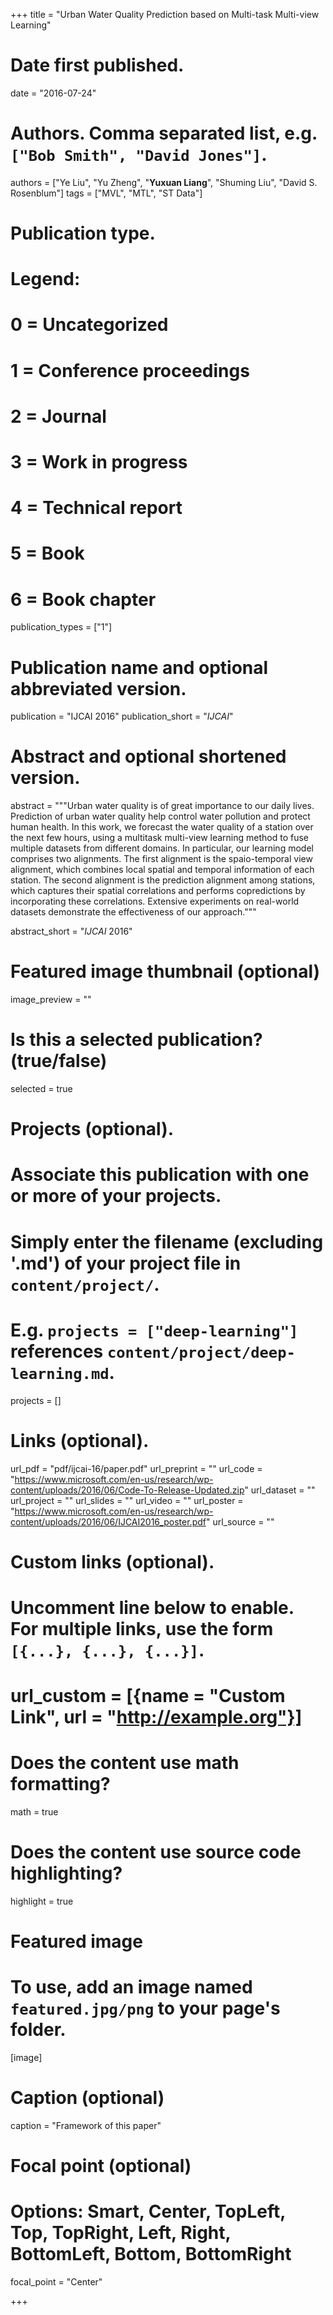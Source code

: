 +++
title = "Urban Water Quality Prediction based on Multi-task Multi-view Learning"

# Date first published.
date = "2016-07-24"

# Authors. Comma separated list, e.g. `["Bob Smith", "David Jones"]`.
authors = ["Ye Liu", "Yu Zheng", "**Yuxuan Liang**", "Shuming Liu", "David S. Rosenblum"]
tags = ["MVL", "MTL", "ST Data"]


# Publication type.
# Legend:
# 0 = Uncategorized
# 1 = Conference proceedings
# 2 = Journal
# 3 = Work in progress
# 4 = Technical report
# 5 = Book
# 6 = Book chapter
publication_types = ["1"]

# Publication name and optional abbreviated version.
publication = "IJCAI 2016"
publication_short = "*IJCAI*"

# Abstract and optional shortened version.
abstract = """Urban water quality is of great importance to our daily lives. Prediction of urban water quality help control water pollution and protect human health. In this work, we forecast the water quality of a station over the next few hours, using a multitask multi-view learning method to fuse multiple datasets from different domains. In particular, our learning model comprises two alignments. The first alignment is the spaio-temporal view alignment, which combines local spatial and temporal information of each station. The second alignment is the prediction alignment among stations, which captures their spatial correlations and  performs copredictions by incorporating these correlations. Extensive experiments on real-world datasets demonstrate the effectiveness of our approach."""

abstract_short = "*IJCAI* 2016"

# Featured image thumbnail (optional)
image_preview = ""

# Is this a selected publication? (true/false)
selected = true

# Projects (optional).
#   Associate this publication with one or more of your projects.
#   Simply enter the filename (excluding '.md') of your project file in `content/project/`.
#   E.g. `projects = ["deep-learning"]` references `content/project/deep-learning.md`.
projects = []

# Links (optional).
url_pdf = "pdf/ijcai-16/paper.pdf"
url_preprint = ""
url_code = "https://www.microsoft.com/en-us/research/wp-content/uploads/2016/06/Code-To-Release-Updated.zip"
url_dataset = ""
url_project = ""
url_slides = ""
url_video = ""
url_poster = "https://www.microsoft.com/en-us/research/wp-content/uploads/2016/06/IJCAI2016_poster.pdf"
url_source = ""

# Custom links (optional).
#   Uncomment line below to enable. For multiple links, use the form `[{...}, {...}, {...}]`.
# url_custom = [{name = "Custom Link", url = "http://example.org"}]

# Does the content use math formatting?
math = true

# Does the content use source code highlighting?
highlight = true

# Featured image
# To use, add an image named `featured.jpg/png` to your page's folder. 
[image]
  # Caption (optional)
  caption = "Framework of this paper"

  # Focal point (optional)
  # Options: Smart, Center, TopLeft, Top, TopRight, Left, Right, BottomLeft, Bottom, BottomRight
  focal_point = "Center"

+++
